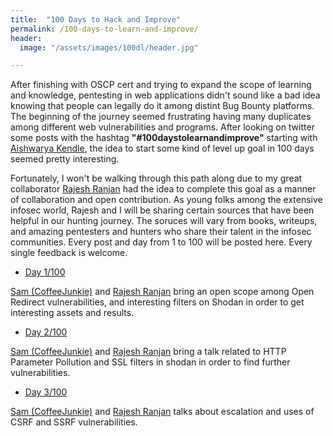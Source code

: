 ```yaml
---
title:  "100 Days to Hack and Improve"
permalink: /100-days-to-learn-and-improve/
header:
  image: "/assets/images/100dl/header.jpg"

---
```


After finishing with OSCP cert and trying to expand the scope of learning and knowledge, pentesting in web applications didn't sound like a bad idea knowing that people can legally do it among distint Bug Bounty platforms. The beginning of the journey seemed frustrating having many duplicates among different web vulnerabilities and programs. After looking on twitter some posts with the hashtag **"#100daystolearnandimprove"** starting with [Aishwarya Kendle](https://twitter.com/aish_kendle), the idea to start some kind of level up goal in 100 days seemed pretty interesting. 

Fortunately, I won't be walking through this path along due to my great collaborator [Rajesh Ranjan](https://twitter.com/eh_rajesh) had the idea to complete this goal as a manner of collaboration and open contribution. As young folks among the extensive infosec world, Rajesh and I will be sharing certain sources that have been helpful in our hunting journey. The soruces will vary from books, writeups, and amazing pentesters and hunters who share their talent in the infosec communities. Every post and day from 1 to 100 will be posted here. Every single feedback is welcome. 

- [Day 1/100](https://coffeejunkie.me/day1/)

[Sam (CoffeeJunkie)](https://twitter.com/coffeejunkiee_) and [Rajesh Ranjan](https://twitter.com/eh_rajesh) bring an open scope among Open Redirect vulnerabilities, and interesting filters on Shodan in order to get interesting assets and results. 

- [Day 2/100](https://coffeejunkie.me/day2/)

[Sam (CoffeeJunkie)](https://twitter.com/coffeejunkiee_) and [Rajesh Ranjan](https://twitter.com/eh_rajesh) bring a talk related to HTTP Parameter Pollution and SSL filters in shodan in order to find further vulnerabilities. 

- [Day 3/100](https://coffeejunkie.me/day3/)

[Sam (CoffeeJunkie)](https://twitter.com/coffeejunkiee_) and [Rajesh Ranjan](https://twitter.com/eh_rajesh) talks about escalation and uses of CSRF and SSRF vulnerabilities. 

